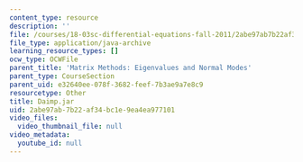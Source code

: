 ```yaml
---
content_type: resource
description: ''
file: /courses/18-03sc-differential-equations-fall-2011/2abe97ab7b22af34bc1e9ea4ea977101_Daimp.jar
file_type: application/java-archive
learning_resource_types: []
ocw_type: OCWFile
parent_title: 'Matrix Methods: Eigenvalues and Normal Modes'
parent_type: CourseSection
parent_uid: e32640ee-078f-3682-feef-7b3ae9a7e8c9
resourcetype: Other
title: Daimp.jar
uid: 2abe97ab-7b22-af34-bc1e-9ea4ea977101
video_files:
  video_thumbnail_file: null
video_metadata:
  youtube_id: null
---
```

